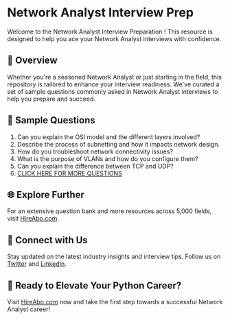 # Network Analyst Interview Prep

Welcome to the Network Analyst Interview Preparation ! This resource is designed to help you ace your Network Analyst interviews with confidence.

## 🚀 Overview

Whether you're a seasoned Network Analyst or just starting in the field, this repository is tailored to enhance your interview readiness. We've curated a set of sample questions commonly asked in Network Analyst interviews to help you prepare and succeed.

## 📝 Sample Questions

1. Can you explain the OSI model and the different layers involved?
2. Describe the process of subnetting and how it impacts network design.
3. How do you troubleshoot network connectivity issues?
4. What is the purpose of VLANs and how do you configure them?
5. Can you explain the difference between TCP and UDP?
6. [CLICK HERE FOR MORE QUESTIONS](https://hireabo.com/job/0_1_15/Network%20Analyst)

## 🌐 Explore Further

For an extensive question bank and more resources across 5,000 fields, visit [HireAbo.com](https://www.hireabo.com).

## 📱 Connect with Us

Stay updated on the latest industry insights and interview tips. Follow us on [Twitter](https://twitter.com/hireabo) and [LinkedIn](https://www.linkedin.com/in/hire-abo-3609972a8/).

## 🚀 Ready to Elevate Your Python Career?

Visit [HireAbo.com](https://www.hireabo.com) now and take the first step towards a successful Network Analyst career!